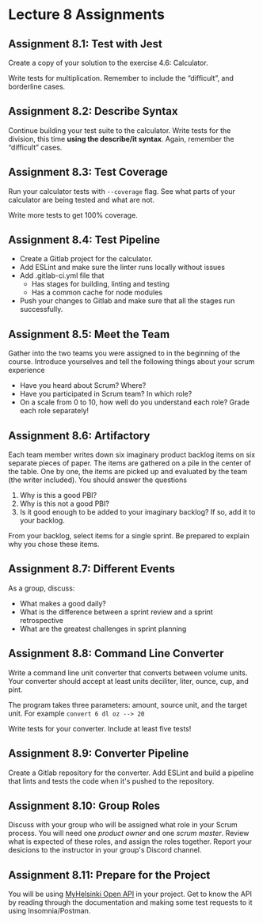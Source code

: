 # Lecture 8 Assignments

<!-- Lecture Assignments -->

## Assignment 8.1: Test with Jest

Create a copy of your solution to the exercise 4.6: Calculator. 

Write tests for multiplication. Remember to include the “difficult”, and borderline cases.

## Assignment 8.2: Describe Syntax

Continue building your test suite to the calculator. Write tests for the division, this time **using the describe/it syntax**. Again, remember the “difficult” cases.

## Assignment 8.3: Test Coverage

Run your calculator tests with `--coverage` flag. See what parts of your calculator are being tested and what are not.

Write more tests to get 100% coverage.

## Assignment 8.4: Test Pipeline

- Create a Gitlab project for the calculator.
- Add ESLint and make sure the linter runs locally without issues
- Add .gitlab-ci.yml file that
    - Has stages for building, linting and testing
    - Has a common cache for node modules
- Push your changes to Gitlab and make sure that all the stages run successfully.


## Assignment 8.5: Meet the Team

Gather into the two teams you were assigned to in the beginning of the course.
Introduce yourselves and tell the following things about your scrum experience
- Have you heard about Scrum? Where?
- Have you participated in Scrum team? In which role?
- On a scale from 0 to 10, how well do you understand each role? Grade each role separately!


## Assignment 8.6: Artifactory

Each team member writes down six imaginary product backlog items on six separate pieces of paper. The items are gathered on a pile in the center of the table.
One by one, the items are picked up and evaluated by the team (the writer included). You should answer the questions 
1) Why is this a good PBI?  
2) Why is this not  a good PBI? 
3) Is it good enough to be added to your imaginary backlog? If so, add it to your backlog.

From your backlog, select items for a single sprint. Be prepared to explain why you chose these items.

## Assignment 8.7: Different Events

As a group, discuss:
- What makes a good daily?
- What is the difference between a sprint review and a sprint retrospective
- What are the greatest challenges in sprint planning

<!-- Homework Assignments -->

## Assignment 8.8: Command Line Converter

Write a command line unit converter that converts between volume units. Your converter should accept at least units deciliter, liter, ounce, cup, and pint.

The program takes three parameters: amount, source unit, and the target unit. For example
```convert 6 dl oz --> 20```

Write tests for your converter. Include at least five tests!


## Assignment 8.9: Converter Pipeline

Create a Gitlab repository for the converter. Add ESLint and build a pipeline that lints and tests the code when it's pushed to the repository.

## Assignment 8.10: Group Roles

Discuss with your group who will be assigned what role in your Scrum process. You will need one *product owner* and one *scrum master*. Review what is expected of these roles, and assign the roles together. Report your desicions to the instructor in your group's Discord channel.

## Assignment 8.11: Prepare for the Project

You will be using [MyHelsinki Open API](https://open-api.myhelsinki.fi) in your project. Get to know the API by reading through the documentation and making some test requests to it using Insomnia/Postman.

